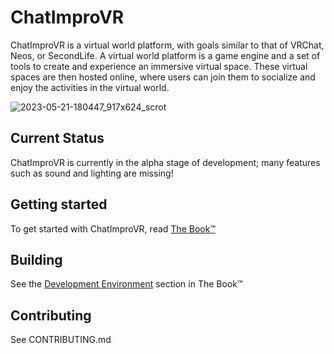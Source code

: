 # ChatImproVR
ChatImproVR is a virtual world platform, with goals similar to that of VRChat, Neos, or SecondLife. A virtual world platform is a game engine and a set of tools to create and experience an immersive virtual space. These virtual spaces are then hosted online, where users can join them to socialize and enjoy the activities in the virtual world.

![2023-05-21-180447_917x624_scrot](https://github.com/ChatImproVR/chatimprovr/assets/6164303/ca0879dd-23ba-4bc7-bc6d-875f070350f4)

## Current Status
ChatImproVR is currently in the alpha stage of development; many features such as sound and lighting are missing!

## Getting started
To get started with ChatImproVR, read [The Book:tm:](https://chatimprovr.github.io/The-Book/)

## Building
See the [Development Environment](https://chatimprovr.github.io/The-Book/dev_env.html) section in The Book:tm:

## Contributing
See CONTRIBUTING.md
